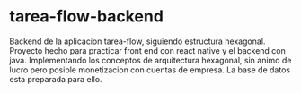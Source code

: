# tarea-flow-backend
Backend de la aplicacion tarea-flow, siguiendo estructura hexagonal. Proyecto hecho para practicar front end con react native y el backend con java. Implementando los conceptos de arquitectura hexagonal, sin animo de lucro pero posible monetizacion con cuentas de empresa. La base de datos esta preparada para ello.

